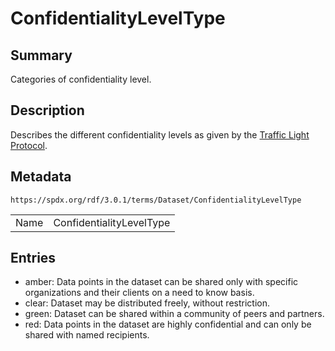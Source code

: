 <!-- Automatically generated by spec-parser v2.5.0 on 2024-08-10T18:46:28.607668+00:00 -->
<!-- SPDX-License-Identifier: Community-Spec-1.0 -->

# ConfidentialityLevelType

## Summary

Categories of confidentiality level.


## Description

Describes the different confidentiality levels as given by the
[Traffic Light Protocol](https://en.wikipedia.org/wiki/Traffic_Light_Protocol).


## Metadata

`https://spdx.org/rdf/3.0.1/terms/Dataset/ConfidentialityLevelType`


| | |
|---|---|
| Name | ConfidentialityLevelType |




## Entries

- amber: Data points in the dataset can be shared only with specific organizations and their clients on a need to know basis.
- clear: Dataset may be distributed freely, without restriction.
- green: Dataset can be shared within a community of peers and partners.
- red: Data points in the dataset are highly confidential and can only be shared with named recipients.

